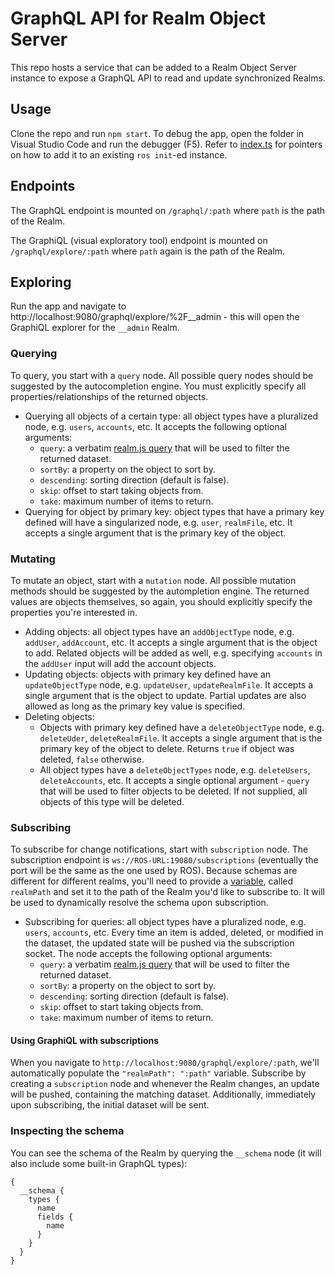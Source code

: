 # GraphQL API for Realm Object Server

This repo hosts a service that can be added to a Realm Object Server instance to expose a GraphQL API to read and update synchronized Realms.

## Usage

Clone the repo and run `npm start`. To debug the app, open the folder in Visual Studio Code and run the debugger (F5). Refer to [index.ts](https://github.com/realm/realm-object-server-graphql/blob/master/src/index.ts) for pointers on how to add it to an existing `ros init`-ed instance.

## Endpoints

The GraphQL endpoint is mounted on `/graphql/:path` where `path` is the path of the Realm.

The GraphiQL (visual exploratory tool) endpoint is mounted on `/graphql/explore/:path` where `path` again is the path of the Realm.

## Exploring

Run the app and navigate to http://localhost:9080/graphql/explore/%2F__admin - this will open the GraphiQL explorer for the `__admin` Realm.

### Querying

To query, you start with a `query` node. All possible query nodes should be suggested by the autocompletion engine. You must explicitly specify all properties/relationships of the returned objects.

- Querying all objects of a certain type: all object types have a pluralized node, e.g. `users`, `accounts`, etc. It accepts the following optional arguments:
  - `query`: a verbatim [realm.js query](https://realm.io/docs/javascript/latest/#filtering) that will be used to filter the returned dataset.
  - `sortBy`: a property on the object to sort by.
  - `descending`: sorting direction (default is false).
  - `skip`: offset to start taking objects from.
  - `take`: maximum number of items to return.
- Querying for object by primary key: object types that have a primary key defined will have a singularized node, e.g. `user`, `realmFile`, etc. It accepts a single argument that is the primary key of the object.

### Mutating

To mutate an object, start with a `mutation` node. All possible mutation methods should be suggested by the autompletion engine. The returned values are objects themselves, so again, you should explicitly specify the properties you're interested in.

- Adding objects: all object types have an `addObjectType` node, e.g. `addUser`, `addAccount`, etc. It accepts a single argument that is the object to add. Related objects will be added as well, e.g. specifying `accounts` in the `addUser` input will add the account objects.
- Updating objects: objects with primary key defined have an `updateObjectType` node, e.g. `updateUser`, `updateRealmFile`. It accepts a single argument that is the object to update. Partial updates are also allowed as long as the primary key value is specified.
- Deleting objects:
  - Objects with primary key defined have a `deleteObjectType` node, e.g. `deleteUder`, `deleteRealmFile`. It accepts a single argument that is the primary key of the object to delete. Returns `true` if object was deleted, `false` otherwise.
  - All object types have a `deleteObjectTypes` node, e.g. `deleteUsers`, `deleteAccounts`, etc. It accepts a single optional argument - `query` that will be used to filter objects to be deleted. If not supplied, all objects of this type will be deleted.
  
### Subscribing

To subscribe for change notifications, start with `subscription` node. The subscription endpoint is `ws://ROS-URL:19080/subscriptions` (eventually the port will be the same as the one used by ROS). Because schemas are different for different realms, you'll need to provide a [variable](http://graphql.org/learn/queries/#variables), called `realmPath` and set it to the path of the Realm you'd like to subscribe to. It will be used to dynamically resolve the schema upon subscription.

- Subscribing for queries: all object types have a pluralized node, e.g. `users`, `accounts`, etc. Every time an item is added, deleted, or modified in the dataset, the updated state will be pushed via the subscription socket. The node accepts the following optional arguments:
  - `query`: a verbatim [realm.js query](https://realm.io/docs/javascript/latest/#filtering) that will be used to filter the returned dataset.
  - `sortBy`: a property on the object to sort by.
  - `descending`: sorting direction (default is false).
  - `skip`: offset to start taking objects from.
  - `take`: maximum number of items to return.
  
#### Using GraphiQL with subscriptions

When you navigate to `http://localhost:9080/graphql/explore/:path`, we'll automatically populate the `"realmPath": ":path"` variable. Subscribe by creating a `subscription` node and whenever the Realm changes, an update will be pushed, containing the matching dataset. Additionally, immediately upon subscribing, the initial dataset will be sent.

### Inspecting the schema

You can see the schema of the Realm by querying the `__schema` node (it will also include some built-in GraphQL types):

```
{
  __schema {
    types {
      name
      fields {
        name
      }
    }
  }
}
```

